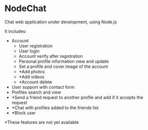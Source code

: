 # NodeChat
Chat web application under development, using Node.js

<div>
It includes:
<ul>
  <li>Account
    <ul>
      <li>User registration</li>
      <li>User login</li>
      <li>Account verify after registration</li>
      <li>Personal profile information view and update</li>
      <li>Set a profile and cover image of the account</li>
      <li>*Add photos</li>
      <li>*Add videos</li>
      <li>*Account delete</li>
    </ul>
  </li>
  <li>User support with contact form</li>
  <li>Profiles search and view</li>
  <li>*Send a friend request to another profile and add if it accepts the request</li>
  <li>*Chat with profiles added to the friends list</li>
  <li>*Block user</li>
</ul>
</div>

<div>
*These features are not yet available
</div>

